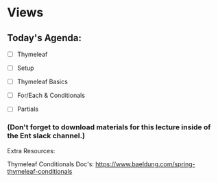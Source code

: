 # Views

## Today's Agenda:

- [ ] Thymeleaf 
- [ ] Setup 
- [ ] Thymeleaf Basics
- [ ] For/Each & Conditionals
- [ ] Partials


### (Don't forget to download materials for this lecture inside of the Ent slack channel.)

Extra Resources:

Thymeleaf Conditionals Doc's:
https://www.baeldung.com/spring-thymeleaf-conditionals

